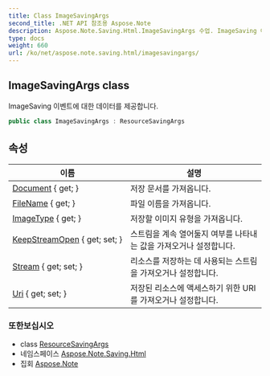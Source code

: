 ```yaml
---
title: Class ImageSavingArgs
second_title: .NET API 참조용 Aspose.Note
description: Aspose.Note.Saving.Html.ImageSavingArgs 수업. ImageSaving 이벤트에 대한 데이터를 제공합니다.
type: docs
weight: 660
url: /ko/net/aspose.note.saving.html/imagesavingargs/
---
```

## ImageSavingArgs class

ImageSaving 이벤트에 대한 데이터를 제공합니다.

```csharp
public class ImageSavingArgs : ResourceSavingArgs
```

## 속성

| 이름 | 설명 |
| --- | --- |
| [Document](../../aspose.note.saving.html/resourcesavingargs/document/) { get; } | 저장 문서를 가져옵니다. |
| [FileName](../../aspose.note.saving.html/resourcesavingargs/filename/) { get; } | 파일 이름을 가져옵니다. |
| [ImageType](../../aspose.note.saving.html/imagesavingargs/imagetype/) { get; } | 저장할 이미지 유형을 가져옵니다. |
| [KeepStreamOpen](../../aspose.note.saving.html/resourcesavingargs/keepstreamopen/) { get; set; } | 스트림을 계속 열어둘지 여부를 나타내는 값을 가져오거나 설정합니다. |
| [Stream](../../aspose.note.saving.html/resourcesavingargs/stream/) { get; set; } | 리소스를 저장하는 데 사용되는 스트림을 가져오거나 설정합니다. |
| [Uri](../../aspose.note.saving.html/resourcesavingargs/uri/) { get; set; } | 저장된 리소스에 액세스하기 위한 URI를 가져오거나 설정합니다. |

### 또한보십시오

* class [ResourceSavingArgs](../resourcesavingargs/)
* 네임스페이스 [Aspose.Note.Saving.Html](../../aspose.note.saving.html/)
* 집회 [Aspose.Note](../../)


